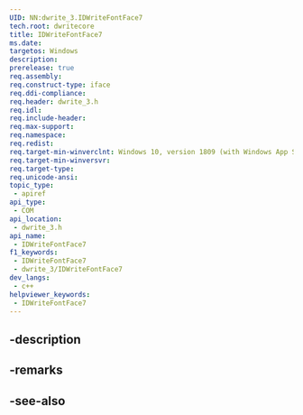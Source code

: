 ```yaml
---
UID: NN:dwrite_3.IDWriteFontFace7
tech.root: dwritecore
title: IDWriteFontFace7
ms.date: 
targetos: Windows
description: 
prerelease: true
req.assembly: 
req.construct-type: iface
req.ddi-compliance: 
req.header: dwrite_3.h
req.idl: 
req.include-header: 
req.max-support: 
req.namespace: 
req.redist: 
req.target-min-winverclnt: Windows 10, version 1809 (with Windows App SDK 1.2 Preview 1 or later)
req.target-min-winversvr: 
req.target-type: 
req.unicode-ansi: 
topic_type:
 - apiref
api_type:
 - COM
api_location:
 - dwrite_3.h
api_name:
 - IDWriteFontFace7
f1_keywords:
 - IDWriteFontFace7
 - dwrite_3/IDWriteFontFace7
dev_langs:
 - c++
helpviewer_keywords:
 - IDWriteFontFace7
---
```


## -description

## -remarks

## -see-also

